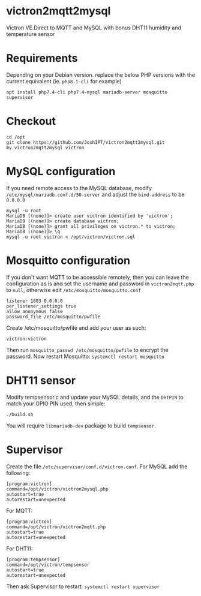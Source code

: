 # victron2mqtt2mysql
Victron VE.Direct to MQTT and MySQL with bonus DHT11 humidity and temperature sensor

# Requirements
Depending on your Debian version. replace the below PHP versions with the current equivalent (ie. `php8.1-cli` for example)
```
apt install php7.4-cli php7.4-mysql mariadb-server mosquitto supervisor
```
# Checkout
```
cd /opt
git clone https://github.com/JoshIPT/victron2mqtt2mysql.git
mv victron2mqtt2mysql victron
```
# MySQL configuration
If you need remote access to the MySQL database, modify `/etc/mysql/mariadb.conf.d/50-server` and adjust the `bind-address` to be `0.0.0.0`
```
mysql -u root
MariaDB [(none)]> create user victron identified by 'victron';
MariaDB [(none)]> create database victron;
MariaDB [(none)]> grant all privileges on victron.* to victron;
MariaDB [(none)]> \q
mysql -u root victron < /opt/victron/victron.sql
```
# Mosquitto configuration
If you don't want MQTT to be accessible remotely, then you can leave the configuration as is and set the username and password in `victron2mqtt.php` to `null`, otherwise edit `/etc/mosquitto/mosquitto.conf`
```
listener 1883 0.0.0.0
per_listener_settings true
allow_anonymous false
password_file /etc/mosquitto/pwfile
```
Create /etc/mosquitto/pwfile and add your user as such:
```
victron:victron
```
Then run `mosquitto_passwd /etc/mosquitto/pwfile` to encrypt the password. Now restart Mosquitto: `systemctl restart mosquitto`
# DHT11 sensor
Modify tempsensor.c and update your MySQL details, and the `DHTPIN` to match your GPIO PIN used, then simple:
```
./build.sh
```
You will require `libmariadb-dev` package to build `tempsensor`.
# Supervisor
Create the file `/etc/supervisor/conf.d/victron.conf`. For MySQL add the following:
```
[program:victron]
command=/opt/victron/victron2mysql.php
autostart=true
autorestart=unexpected
```
For MQTT:
```
[program:victron]
command=/opt/victron/victron2mqtt.php
autostart=true
autorestart=unexpected
```
For DHT11:
```
[program:tempsensor]
command=/opt/victron/tempsensor
autostart=true
autorestart=unexpected
```

Then ask Supervisor to restart: `systemctl restart supervisor`
